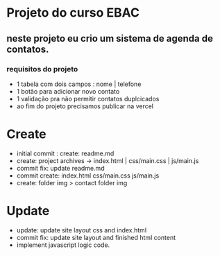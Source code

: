 # Projeto do curso EBAC

## neste projeto eu crio um sistema de agenda de contatos.

### requisitos do projeto

- 1 tabela com dois campos : nome | telefone
- 1 botão para adicionar novo contato
- 1 validação pra não permitir contatos duplcicados
- ao fim do projeto precisamos publicar na vercel

# Create
- initial commit : create: readme.md
- create: project archives -> index.html | css/main.css | js/main.js
- commit fix: update readme.md
- commit create: index.html css/main.css js/main.js
- create: folder img > contact folder img

# Update
- update: update site layout css and index.html
- commit fix: update site layout and finished html content
- implement javascript logic code.